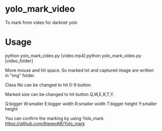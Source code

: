 # yolo_mark_video
To mark from video for darknet yolo

# Usage

python yolo_mark_video.py [video.mp4]
python yolo_mark_video.py [video_folder]


Move mouse and hit space. So marked txt and captured image are written in "img" folder.

Class No can be changed to hit 0-9 button.

Marked size can be changed to hit button Q,W,E,R,T,Y.

Q:bigger
W:smaller
E:bigger width
R:smaller width
T:bigger height
Y:smaller height


You can confirm the marking by using Yolo_mark.
https://github.com/AlexeyAB/Yolo_mark